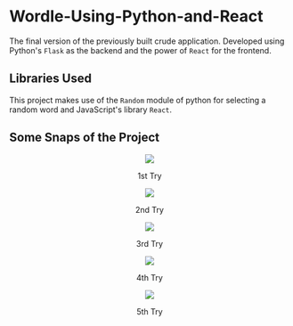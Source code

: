 # Wordle-Using-Python-and-React
The final version of the previously built crude application. Developed using Python's `Flask` as the backend and the power of `React` for the frontend.

## Libraries Used
This project makes use of the `Random` module of python for selecting a random word and JavaScript's library `React`.

## Some Snaps of the Project
<p align=center>
  <img src="Resources/try1.svg">
  <p align=center>1st Try</p>
</p>
<p align=center>
  <img src="Resources/try2.svg">
  <p align=center>2nd Try</p>
</p>
<p align=center>
  <img src="Resources/try3.svg">
  <p align=center>3rd Try</p>
</p>
<p align=center>
  <img src="Resources/try4.svg">
  <p align=center>4th Try</p>
</p>
<p align=center>
  <img src="Resources/try5.svg">
  <p align=center>5th Try</p>
</p>
